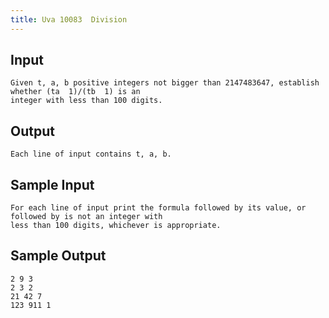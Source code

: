 ```yaml
---
title: Uva 10083  Division
---
```



## Input

```text
Given t, a, b positive integers not bigger than 2147483647, establish whether (ta  1)/(tb  1) is an
integer with less than 100 digits.
```

## Output

```text
Each line of input contains t, a, b.

```

## Sample Input

```text
For each line of input print the formula followed by its value, or followed by is not an integer with
less than 100 digits, whichever is appropriate.

```

## Sample Output

```text
2 9 3
2 3 2
21 42 7
123 911 1

```
